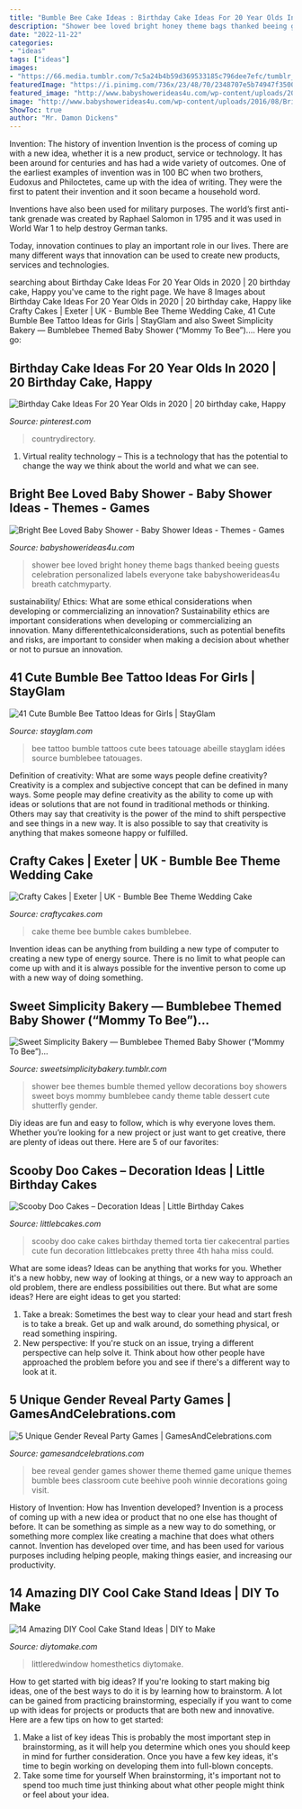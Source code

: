 ```yaml
---
title: "Bumble Bee Cake Ideas : Birthday Cake Ideas For 20 Year Olds In 2020"
description: "Shower bee loved bright honey theme bags thanked beeing guests celebration personalized labels everyone take babyshowerideas4u breath catchmyparty"
date: "2022-11-22"
categories:
- "ideas"
tags: ["ideas"]
images:
- "https://66.media.tumblr.com/7c5a24b4b59d369533185c796dee7efc/tumblr_ne45q0T7cs1ty8ibio5_1280.jpg"
featuredImage: "https://i.pinimg.com/736x/23/48/70/2348707e5b74947f3500df8001f9776b.jpg"
featured_image: "http://www.babyshowerideas4u.com/wp-content/uploads/2016/08/Bright-Bee-Loved-Baby-Shower-Babys-Breath-600x899.jpg"
image: "http://www.babyshowerideas4u.com/wp-content/uploads/2016/08/Bright-Bee-Loved-Baby-Shower-Babys-Breath-600x899.jpg"
ShowToc: true
author: "Mr. Damon Dickens"
---
```



Invention: The history of invention
Invention is the process of coming up with a new idea, whether it is a new product, service or technology. It has been around for centuries and has had a wide variety of outcomes. 
One of the earliest examples of invention was in 100 BC when two brothers, Eudoxus and Philoctetes, came up with the idea of writing. They were the first to patent their invention and it soon became a household word. 

Inventions have also been used for military purposes. The world’s first anti-tank grenade was created by Raphael Salomon in 1795 and it was used in World War 1 to help destroy German tanks. 

Today, innovation continues to play an important role in our lives. There are many different ways that innovation can be used to create new products, services and technologies.

	

		
searching about Birthday Cake Ideas For 20 Year Olds in 2020 | 20 birthday cake, Happy you've came to the right page. We have 8 Images about Birthday Cake Ideas For 20 Year Olds in 2020 | 20 birthday cake, Happy like Crafty Cakes | Exeter | UK - Bumble Bee Theme Wedding Cake, 41 Cute Bumble Bee Tattoo Ideas for Girls | StayGlam and also Sweet Simplicity Bakery — Bumblebee Themed Baby Shower (“Mommy To Bee”).... Here you go:
		
    
## Birthday Cake Ideas For 20 Year Olds In 2020 | 20 Birthday Cake, Happy

<img loading=lazy src="https://i.pinimg.com/736x/23/48/70/2348707e5b74947f3500df8001f9776b.jpg" onerror="this.onerror=null;this.src='https://tse4.mm.bing.net/th?id=OIP.ILxJLURRen0Qh0oRbLmT0AHaJ3&amp;pid=15.1';" alt="Birthday Cake Ideas For 20 Year Olds in 2020 | 20 birthday cake, Happy">

_Source: pinterest.com_

>countrydirectory. 

	

1. Virtual reality technology – This is a technology that has the potential to change the way we think about the world and what we can see.

    
## Bright Bee Loved Baby Shower - Baby Shower Ideas - Themes - Games

<img loading=lazy src="http://www.babyshowerideas4u.com/wp-content/uploads/2016/08/Bright-Bee-Loved-Baby-Shower-Babys-Breath-600x899.jpg" onerror="this.onerror=null;this.src='https://tse1.mm.bing.net/th?id=OIP.JU3dz0f5xWGCcda2W470SAHaLG&amp;pid=15.1';" alt="Bright Bee Loved Baby Shower - Baby Shower Ideas - Themes - Games">

_Source: babyshowerideas4u.com_

>shower bee loved bright honey theme bags thanked beeing guests celebration personalized labels everyone take babyshowerideas4u breath catchmyparty. 

	

sustainability/ Ethics: What are some ethical considerations when developing or commercializing an innovation?
Sustainability ethics are important considerations when developing or commercializing an innovation. Many differentethicalconsiderations, such as potential benefits and risks, are important to consider when making a decision about whether or not to pursue an innovation.

    
## 41 Cute Bumble Bee Tattoo Ideas For Girls | StayGlam

<img loading=lazy src="https://stayglam.com/wp-content/uploads/2018/09/Save-the-Bees.jpg" onerror="this.onerror=null;this.src='https://tse4.mm.bing.net/th?id=OIP.1KEuRyeenpuEa1MbPu7ReAHaHa&amp;pid=15.1';" alt="41 Cute Bumble Bee Tattoo Ideas for Girls | StayGlam">

_Source: stayglam.com_

>bee tattoo bumble tattoos cute bees tatouage abeille stayglam idées source bumblebee tatouages. 

	

Definition of creativity: What are some ways people define creativity?
Creativity is a complex and subjective concept that can be defined in many ways. Some people may define creativity as the ability to come up with ideas or solutions that are not found in traditional methods or thinking. Others may say that creativity is the power of the mind to shift perspective and see things in a new way. It is also possible to say that creativity is anything that makes someone happy or fulfilled.

    
## Crafty Cakes | Exeter | UK - Bumble Bee Theme Wedding Cake

<img loading=lazy src="https://cdn.shopify.com/s/files/1/0850/9016/products/BumbleBee_Theme_Wedding_Cake.JPG?v=1541264456" onerror="this.onerror=null;this.src='https://tse2.mm.bing.net/th?id=OIP.rcAElPBYV1sMKHH5P3K4LAHaJ4&amp;pid=15.1';" alt="Crafty Cakes | Exeter | UK - Bumble Bee Theme Wedding Cake">

_Source: craftycakes.com_

>cake theme bee bumble cakes bumblebee. 

	

Invention ideas can be anything from building a new type of computer to creating a new type of energy source. There is no limit to what people can come up with and it is always possible for the inventive person to come up with a new way of doing something.

    
## Sweet Simplicity Bakery — Bumblebee Themed Baby Shower (“Mommy To Bee”)...

<img loading=lazy src="https://66.media.tumblr.com/7c5a24b4b59d369533185c796dee7efc/tumblr_ne45q0T7cs1ty8ibio5_1280.jpg" onerror="this.onerror=null;this.src='https://tse4.mm.bing.net/th?id=OIP.OKbHbgsxcn3ID80_8xvDEAHaLH&amp;pid=15.1';" alt="Sweet Simplicity Bakery — Bumblebee Themed Baby Shower (“Mommy To Bee”)...">

_Source: sweetsimplicitybakery.tumblr.com_

>shower bee themes bumble themed yellow decorations boy showers sweet boys mommy bumblebee candy theme table dessert cute shutterfly gender. 

	

Diy ideas are fun and easy to follow, which is why everyone loves them. Whether you’re looking for a new project or just want to get creative, there are plenty of ideas out there. Here are 5 of our favorites: 

    
## Scooby Doo Cakes – Decoration Ideas | Little Birthday Cakes

<img loading=lazy src="http://www.littlebcakes.com/wp-content/uploads/2014/01/Scooby-Doo-Birthday-Cakes-Pictures.jpg" onerror="this.onerror=null;this.src='https://tse4.mm.bing.net/th?id=OIP.2kV3oLa5WSXD2nxqDA1hOgHaLa&amp;pid=15.1';" alt="Scooby Doo Cakes – Decoration Ideas | Little Birthday Cakes">

_Source: littlebcakes.com_

>scooby doo cake cakes birthday themed torta tier cakecentral parties cute fun decoration littlebcakes pretty three 4th haha miss could. 

	

What are some ideas?
Ideas can be anything that works for you. Whether it's a new hobby, new way of looking at things, or a new way to approach an old problem, there are endless possibilities out there. But what are some ideas? Here are eight ideas to get you started: 
1. Take a break: Sometimes the best way to clear your head and start fresh is to take a break. Get up and walk around, do something physical, or read something inspiring. 
2. New perspective: If you're stuck on an issue, trying a different perspective can help solve it. Think about how other people have approached the problem before you and see if there's a different way to look at it. 

    
## 5 Unique Gender Reveal Party Games | GamesAndCelebrations.com

<img loading=lazy src="https://www.gamesandcelebrations.com/wp-content/uploads/2017/11/Gender-Reveal-Party-Games-Ideas.jpg" onerror="this.onerror=null;this.src='https://tse3.mm.bing.net/th?id=OIP.LeNYfrUjSlZmwjeVokEshQAAAA&amp;pid=15.1';" alt="5 Unique Gender Reveal Party Games | GamesAndCelebrations.com">

_Source: gamesandcelebrations.com_

>bee reveal gender games shower theme themed game unique themes bumble bees classroom cute beehive pooh winnie decorations going visit. 

	

History of Invention: How has Invention developed?
Invention is a process of coming up with a new idea or product that no one else has thought of before. It can be something as simple as a new way to do something, or something more complex like creating a machine that does what others cannot. Invention has developed over time, and has been used for various purposes including helping people, making things easier, and increasing our productivity.

    
## 14 Amazing DIY Cool Cake Stand Ideas | DIY To Make

<img loading=lazy src="http://www.diytomake.com/wp-content/uploads/2017/02/Retro-Dot-Cake-Stand-702x1024.jpg" onerror="this.onerror=null;this.src='https://tse1.mm.bing.net/th?id=OIP.v2xko8UXJn4Fctjhf7foLwHaKz&amp;pid=15.1';" alt="14 Amazing DIY Cool Cake Stand Ideas | DIY to Make">

_Source: diytomake.com_

>littleredwindow homesthetics diytomake. 

	

How to get started with big ideas?
If you're looking to start making big ideas, one of the best ways to do it is by learning how to brainstorm. A lot can be gained from practicing brainstorming, especially if you want to come up with ideas for projects or products that are both new and innovative. Here are a few tips on how to get started: 
1. Make a list of key ideas 
This is probably the most important step in brainstorming, as it will help you determine which ones you should keep in mind for further consideration. Once you have a few key ideas, it's time to begin working on developing them into full-blown concepts. 
2. Take some time for yourself 
When brainstorming, it's important not to spend too much time just thinking about what other people might think or feel about your idea.

